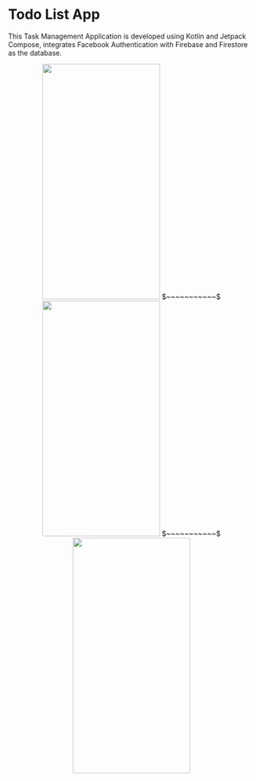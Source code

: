 # Todo List App
This Task Management Application is developed using Kotlin and Jetpack Compose, integrates Facebook Authentication with Firebase and Firestore as the database.

<p align="center">
  <img src="https://github.com/NoelEmaas/todo-list-app/assets/90034393/b78d9f09-7f93-434a-957a-2080487e35f7"  width="240" height="480">
  $~~~~~~~~~~~$
  <img src="https://github.com/NoelEmaas/todo-list-app/assets/90034393/65ef2216-82f8-491b-8779-ba6e0350caeb"  width="240" height="480">
  $~~~~~~~~~~~$
  <img src="https://github.com/NoelEmaas/todo-list-app/assets/90034393/0db23812-53e2-4df6-b359-b58ccce9675c"  width="240" height="480">
</p>

